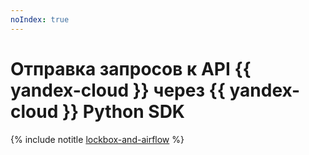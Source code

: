 ```yaml
---
noIndex: true
---
```


# Отправка запросов к API {{ yandex-cloud }} через {{ yandex-cloud }} Python SDK

{% include notitle [lockbox-and-airflow](../../_tutorials/dataplatform/using-python-sdk-in-airflow.md) %}
